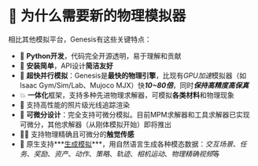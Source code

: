 # 🧬 为什么需要新的物理模拟器

相比其他模拟平台，Genesis有这些关键特点：

- 🐍 **Python开发**，代码完全开源透明，易于理解和贡献
- 👶 **安装简单**，API设计**简洁友好**
- 🚀 **超快并行模拟**：Genesis是**最快的物理引擎**，比现有*GPU加速*模拟器（如Isaac Gym/Sim/Lab、Mujoco MJX）快***10~80倍***，同时***保持高精度高保真***
- 💥 **一体化**框架，支持多种先进物理求解器，可模拟**各类材料**和物理现象
- 📸 支持高性能的照片级光线追踪渲染
- 📐 **可微分设计**：完全支持可微分模拟。目前MPM求解器和工具求解器已实现可微分，其他求解器（从刚体模拟开始）即将推出
- ☝🏻 支持物理精确且可微分的**触觉传感**
- 🌌 原生支持***[生成模拟](https://arxiv.org/abs/2305.10455)***，用自然语言生成各种模态数据：*交互场景*、*任务*、*奖励*、*资产*、*动作*、*策略*、*轨迹*、*相机运动*、*物理精确视频*等
